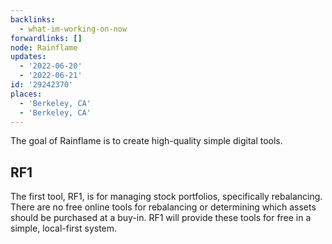 ```yaml
---
backlinks:
  - what-im-working-on-now
forwardlinks: []
node: Rainflame
updates:
  - '2022-06-20'
  - '2022-06-21'
id: '29242370'
places:
  - 'Berkeley, CA'
  - 'Berkeley, CA'
---
```

The goal of Rainflame is to create high-quality simple digital tools. 

## RF1 

The first tool, RF1, is for managing stock portfolios, specifically rebalancing. There are no free online tools for rebalancing or determining which assets should be purchased at a buy-in. RF1 will provide these tools for free in a simple, local-first system. 

